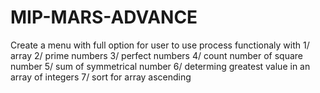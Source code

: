 # MIP-MARS-ADVANCE
Create a menu with full option for user to use process functionaly with
1/ array
2/ prime numbers
3/ perfect numbers
4/ count number of square number 
5/ sum of symmetrical number
6/ determing greatest value in an array of integers
7/ sort for array ascending
